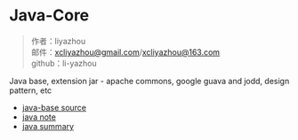 # Java-Core

> 作者：liyazhou <br/>
> 邮件：xcliyazhou@gmail.com/xcliyazhou@163.com <br/>
> github：li-yazhou


Java base, extension jar - apache commons, google guava and jodd, design pattern, etc

* [java-base source](java-base/src/main/java/javase)
* [java note](note)
* [java summary](summary)

